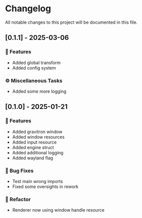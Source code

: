 # Changelog

All notable changes to this project will be documented in this file.

## [0.1.1] - 2025-03-06

### 🚀 Features

- Added global transform
- Added config system

### ⚙️ Miscellaneous Tasks

- Added some more logging


## [0.1.0] - 2025-01-21

### 🚀 Features

- Added gravitron window
- Added window resources
- Added input resource
- Added engine struct
- Added additional logging
- Added wayland flag

### 🐛 Bug Fixes

- Test main wrong imports
- Fixed some oversights in rework

### 🚜 Refactor

- Renderer now using window handle resource


